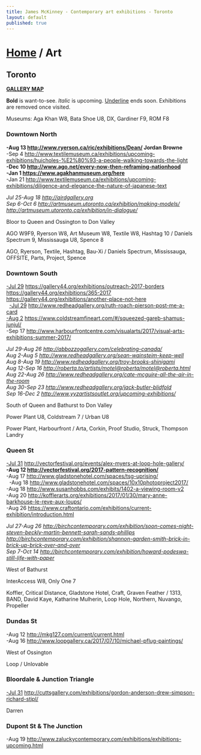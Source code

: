 ```yaml
---
title: James McKinney - Contemporary art exhibitions - Toronto
layout: default
published: true
---
```


# [Home](/) / Art

## Toronto

**[GALLERY MAP](https://www.google.com/maps/d/u/0/edit?mid=1sMiga7vQsqWdqEVQCqHsxjX2jeU)**

<span class="glyphicon glyphicon-info-sign" aria-hidden="true"></span> <strong>Bold</strong> is want-to-see. <em>Italic</em> is upcoming. <u>Underline</u> ends soon. Exhibitions are removed once visited.

<span class="glyphicon glyphicon-calendar" aria-hidden="true"></span> <span class="glyphicon glyphicon-time" aria-hidden="true"></span> Museums: Aga Khan W8, Bata Shoe U8, DX, Gardiner F9, ROM F8

### Downtown North

**-Aug 13 <http://www.ryerson.ca/ric/exhibitions/Dean/> Jordan Browne**  
-Sep 4 <http://www.textilemuseum.ca/exhibitions/upcoming-exhibitions/huicholes-%E2%80%93-a-people-walking-towards-the-light>  
**-Dec 10 <http://www.ago.net/every-now-then-reframing-nationhood>**  
**-Jan 1 <https://www.agakhanmuseum.org/here>**  
-Jan 21 <http://www.textilemuseum.ca/exhibitions/upcoming-exhibitions/diligence-and-elegance-the-nature-of-japanese-text>  

_Jul 25-Aug 18 <http://airdgallery.org>_  
_Sep 6-Oct 6 <http://artmuseum.utoronto.ca/exhibition/making-models/> <http://artmuseum.utoronto.ca/exhibition/in-dialogue/>_  

<span class="glyphicon glyphicon-info-sign" aria-hidden="true"></span> Bloor to Queen and Ossington to Don Valley

<span class="glyphicon glyphicon-time" aria-hidden="true"></span> AGO W9F9, Ryerson W8, Art Museum W8, Textile W8, Hashtag 10 / Daniels Spectrum 9, Mississauga U8, Spence 8

<span class="glyphicon glyphicon-calendar" aria-hidden="true"></span> AGO, Ryerson, Textile, Hashtag, Bau-Xi / Daniels Spectrum, Mississauga, OFFSITE, Parts, Project, Spence

### Downtown South

<u>-Jul 29</u> <https://gallery44.org/exhibitions/outreach-2017-borders> <https://gallery44.org/exhibitions/365-2017> <https://gallery44.org/exhibitions/another-place-not-here>  
  <u>-Jul 29</u> <http://www.redheadgallery.org/ruth-roach-pierson-post-me-a-card>  
<u>-Aug 2</u> <https://www.coldstreamfineart.com/#/squeezed-gareb-shamus-junjul/>  
-Sep 17 <http://www.harbourfrontcentre.com/visualarts/2017/visual-arts-exhibitions-summer-2017/>  

_Jul 29-Aug 26 <http://abbozzogallery.com/celebrating-canada/>_  
_Aug 2-Aug 5 <http://www.redheadgallery.org/sean-wainsteim-keep-well>_  
_Aug 8-Aug 19 <http://www.redheadgallery.org/troy-brooks-shinigami>_  
_Aug 12-Sep 16 <http://roberta.to/artists/motel@roberta/motel@roberta.html>_  
_Aug 22-Aug 26 <http://www.redheadgallery.org/cate-mcguire-all-the-air-in-the-room>_  
_Aug 30-Sep 23 <http://www.redheadgallery.org/jack-butler-blidfold>_  
_Sep 16-Dec 2 <http://www.yyzartistsoutlet.org/upcoming-exhibitions/>_  

<span class="glyphicon glyphicon-info-sign" aria-hidden="true"></span> South of Queen and Bathurst to Don Valley

<span class="glyphicon glyphicon-time" aria-hidden="true"></span> Power Plant U8, Coldstream 7 / Urban U8

<span class="glyphicon glyphicon-calendar" aria-hidden="true"></span> Power Plant, Harbourfront / Arta, Corkin, Proof Studio, Struck, Thompson Landry

### Queen St

<u>-Jul 31</u> <http://vectorfestival.org/events/alex-myers-at-loop-hole-gallery/>  
**-Aug 12 <http://vectorfestival.org/2017-pattern-recognition/>**  
-Aug 17 <http://www.gladstonehotel.com/spaces/tsg-uprising/>  
  -Aug 18 <http://www.gladstonehotel.com/spaces/10x10photoproject2017/>  
-Aug 18 <http://www.susanhobbs.com/exhibits/1402-a-viewing-room-v2>  
-Aug 20 <http://kofflerarts.org/exhibitions/2017/01/30/mary-anne-barkhouse-le-reve-aux-loups/>  
-Aug 26 <https://www.craftontario.com/exhibitions/current-exhibition/introduction.html>  

_Jul 27-Aug 26 <http://birchcontemporary.com/exhibition/soon-comes-night-steven-beckly-martin-bennett-sarah-sands-phillips> <http://birchcontemporary.com/exhibition/shannon-garden-smith-brick-in-brick-up-brick-over-and-over>_  
_Sep 7-Oct 14 <http://birchcontemporary.com/exhibition/howard-podeswa-still-life-with-paper>_  

<span class="glyphicon glyphicon-info-sign" aria-hidden="true"></span> West of Bathurst

<span class="glyphicon glyphicon-time" aria-hidden="true"></span> InterAccess W8, Only One 7

<span class="glyphicon glyphicon-calendar" aria-hidden="true"></span> Koffler, Critical Distance, Gladstone Hotel, Craft, Graven Feather / 1313, BAND, David Kaye, Katharine Mulherin, Loop Hole, Northern, Nuvango, Propeller

### Dundas St

-Aug 12 <http://mkg127.com/current/current.html>  
-Aug 16 <http://www.loopgallery.ca/2017/07/10/michael-pflug-paintings/>  

<span class="glyphicon glyphicon-info-sign" aria-hidden="true"></span> West of Ossington

<span class="glyphicon glyphicon-calendar" aria-hidden="true"></span> Loop / Unlovable

### Bloordale & Junction Triangle

<u>-Jul 31</u> <http://cuttsgallery.com/exhibitions/gordon-anderson-drew-simpson-richard-stipl/>  

<span class="glyphicon glyphicon-calendar" aria-hidden="true"></span> Darren

### Dupont St & The Junction

-Aug 19 <http://www.zaluckycontemporary.com/exhibitions/exhibitions-upcoming.html>  
